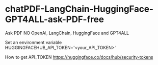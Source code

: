 # chatPDF-LangChain-HuggingFace-GPT4ALL-ask-PDF-free
Ask PDF NO OpenAI, LangChain, HuggingFace and GPT4ALL

Set an environment variable 
HUGGINGFACEHUB_API_TOKEN='<your_API_TOKEN>'

How to get API_TOKEN
https://huggingface.co/docs/hub/security-tokens


